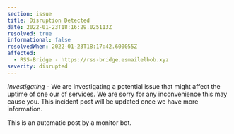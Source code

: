 ```yaml
---
section: issue
title: Disruption Detected
date: 2022-01-23T18:16:29.025113Z
resolved: true
informational: false
resolvedWhen: 2022-01-23T18:17:42.600055Z
affected:
  - RSS-Bridge - https://rss-bridge.esmailelbob.xyz
severity: disrupted
---
```

*Investigating* - We are investigating a potential issue that might affect the uptime of one our of services. We are sorry for any inconvenience this may cause you. This incident post will be updated once we have more information.

This is an automatic post by a monitor bot.
        